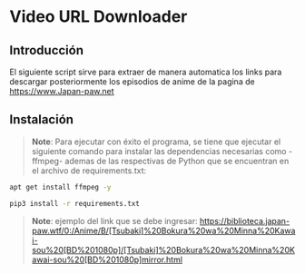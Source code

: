 # Video URL Downloader

## Introducción

El siguiente script sirve para extraer de manera automatica los links para descargar posteriormente los episodios de anime de la pagina de <https://www.Japan-paw.net>



## Instalación

> **Note**: Para ejecutar con éxito el programa, se tiene que ejecutar el siguiente comando para instalar las dependencias necesarias como -ffmpeg- ademas de las respectivas de Python que se encuentran en el archivo de requirements.txt:

```sh
apt get install ffmpeg -y 
```

```sh
pip3 install -r requirements.txt 
```

> **Note**: ejemplo del link que se debe ingresar:
<https://biblioteca.japan-paw.wtf/0:/Anime/B/[Tsubaki]%20Bokura%20wa%20Minna%20Kawai-sou%20[BD%201080p]/[Tsubaki]%20Bokura%20wa%20Minna%20Kawai-sou%20[BD%201080p]mirror.html>